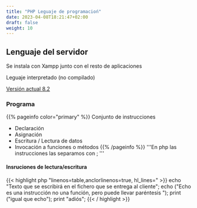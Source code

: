 ```yaml
---
title: "PHP Leguaje de programacioń"
date: 2023-04-08T18:21:47+02:00
draft: false
weight: 10
---
```

## Lenguaje del servidor
Se instala con Xampp junto con el resto de aplicaciones

Leguaje interpretado (no compilado)

[Versión actual 8.2](https://www.php.net/releases/index.php)

### Programa
{{% pageinfo color="primary" %}}
Conjunto de instrucciones 
* Declaración
* Asignación 
* Escritura / Lectura de datos
* Invocación a funciones o métodos
{{% /pageinfo %}}
'''En php las instrucciones las separamos con ; ''' 

#### Insruciones de lectura/escritura

{{< highlight php "linenos=table,anclorlinenos=true, hl_lines=" >}}
 echo "Texto que se escribirá en el fichero que se entrega al cliente";
 echo ("Echo es una instrucción no una función, pero puede llevar paréntesis ");
 print ("igual que echo");
 print "adiós";
{{< / highlight >}}

